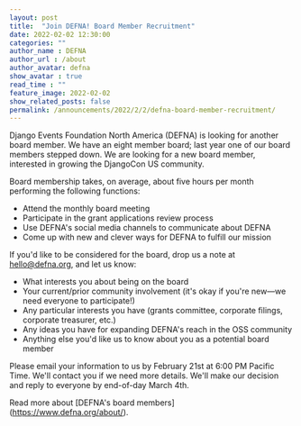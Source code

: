 ```yaml
---
layout: post
title:  "Join DEFNA! Board Member Recruitment"
date: 2022-02-02 12:30:00
categories: ""
author_name : DEFNA
author_url : /about
author_avatar: defna
show_avatar : true
read_time : ""
feature_image: 2022-02-02
show_related_posts: false
permalink: /announcements/2022/2/2/defna-board-member-recruitment/
---
```



Django Events Foundation North America (DEFNA) is looking for another board member. We have an eight member board; last year one of our board members stepped down. We are looking for a new board member, interested in growing the DjangoCon US community.

Board membership takes, on average, about five hours per month performing the following functions:

* Attend the monthly board meeting
* Participate in the grant applications review process
* Use DEFNA's social media channels to communicate about DEFNA
* Come up with new and clever ways for DEFNA to fulfill our mission

If you'd like to be considered for the board, drop us a note at hello@defna.org, and let us know:

* What interests you about being on the board
* Your current/prior community involvement (it's okay if you're new—we need everyone to participate!)
* Any particular interests you have (grants committee, corporate filings, corporate treasurer, etc.)
* Any ideas you have for expanding DEFNA's reach in the OSS community
* Anything else you'd like us to know about you as a potential board member

Please email your information to us by February 21st at 6:00 PM Pacific Time. We'll contact you if we need more details. We'll make our decision and reply to everyone by end-of-day March 4th.

Read more about [DEFNA's board members] (https://www.defna.org/about/).
